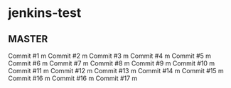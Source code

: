 # jenkins-test
## MASTER

Commit #1 m
Commit #2 m
Commit #3 m
Commit #4 m
Commit #5 m
Commit #6 m
Commit #7 m
Commit #8 m
Commit #9 m
Commit #10 m
Commit #11 m
Commit #12 m
Commit #13 m
Commit #14 m
Commit #15 m
Commit #16 m
Commit #16 m
Commit #17 m

